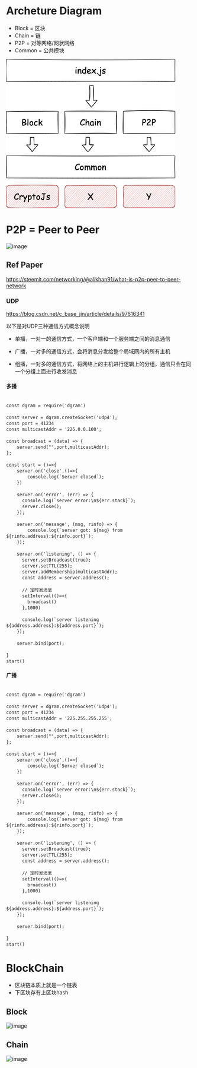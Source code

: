 # Archeture Diagram
* Block = 区块
* Chain = 链
* P2P = 对等网络/网状网络
* Common = 公共模块

 ![image](https://github.com/chankamlam/js-blockchain/blob/main/doc/architecture.drawio.png?raw=true)
 
 
# P2P = Peer to Peer
 ![image](https://steemitimages.com/1280x0/https://cdn.steemitimages.com/DQmZAFtWv5imtESqJdab7kZiCycT5FMKutoda2yvtBR6Ds2/peer-to-peer-network-1.png)
## Ref Paper
https://steemit.com/networking/@alikhan91/what-is-p2p-peer-to-peer-network
 
### UDP
https://blog.csdn.net/c_base_jin/article/details/97616341

以下是对UDP三种通信方式概念说明

* 单播，一对一的通信方式，一个客户端和一个服务端之间的消息通信

* 广播，一对多的通信方式，会将消息分发给整个局域网内的所有主机

* 组播，一对多的通信方式，将网络上的主机进行逻辑上的分组，通信只会在同一个分组上面进行收发消息

#### 多播
```

const dgram = require('dgram')

const server = dgram.createSocket('udp4');
const port = 41234
const multicastAddr = '225.0.0.100';

const broadcast = (data) => {
    server.send("",port,multicastAddr);
};

const start = ()=>{
    server.on('close',()=>{
        console.log(`Server closed`);
    })

    server.on('error', (err) => {
      console.log(`server error:\n${err.stack}`);
      server.close();
    });

    server.on('message', (msg, rinfo) => {
        console.log(`server got: ${msg} from ${rinfo.address}:${rinfo.port}`);
    });

    server.on('listening', () => {
      server.setBroadcast(true);
      server.setTTL(255);
      server.addMembership(multicastAddr);
      const address = server.address();
  
      // 定时发消息
      setInterval(()=>{
        broadcast()
      },1000)
      
      console.log(`server listening ${address.address}:${address.port}`);
    });
    
    server.bind(port);

}
start()

```

#### 广播
```

const dgram = require('dgram')

const server = dgram.createSocket('udp4');
const port = 41234
const multicastAddr = '225.255.255.255';

const broadcast = (data) => {
    server.send("",port,multicastAddr);
};

const start = ()=>{
    server.on('close',()=>{
        console.log(`Server closed`);
    })

    server.on('error', (err) => {
      console.log(`server error:\n${err.stack}`);
      server.close();
    });

    server.on('message', (msg, rinfo) => {
        console.log(`server got: ${msg} from ${rinfo.address}:${rinfo.port}`);
    });

    server.on('listening', () => {
      server.setBroadcast(true);
      server.setTTL(255);
      const address = server.address();
  
      // 定时发消息
      setInterval(()=>{
        broadcast()
      },1000)
      
      console.log(`server listening ${address.address}:${address.port}`);
    });
    
    server.bind(port);

}
start()

```

# BlockChain
* 区块链本质上就是一个链表
* 下区块存有上区块hash

 ## Block
 ![image](https://user-images.githubusercontent.com/9009522/147846833-24aed366-2a4e-4d9c-9986-b3bf0a043423.png)
 ## Chain
 ![image](https://user-images.githubusercontent.com/9009522/147846836-f9e96ccf-957e-4cbc-958c-2c0accbe6c9b.png)
